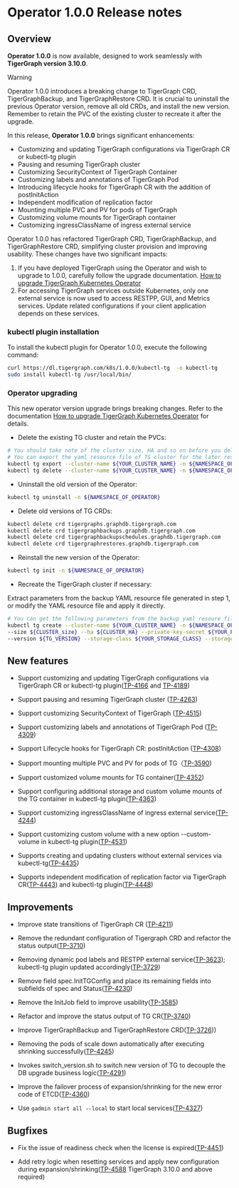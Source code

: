 # Operator 1.0.0 Release notes

## Overview

**Operator 1.0.0** is now available, designed to work seamlessly with **TigerGraph version 3.10.0**.

> [!WARNING]
> Operator 1.0.0 introduces a breaking change to TigerGraph CRD, TigerGraphBackup, and TigerGraphRestore CRD. It is crucial to uninstall the previous Operator version, remove all old CRDs, and install the new version. Remember to retain the PVC of the existing cluster to recreate it after the upgrade.

In this release, **Operator 1.0.0** brings significant enhancements:

- Customizing and updating TigerGraph configurations via TigerGraph CR or kubectl-tg plugin
- Pausing and resuming TigerGraph cluster
- Customizing SecurityContext of TigerGraph Container
- Customizing labels and annotations of TigerGraph Pod
- Introducing lifecycle hooks for TigerGraph CR with the addition of postInitAction
- Independent modification of replication factor
- Mounting multiple PVC and PV for pods of TigerGraph
- Customizing volume mounts for TigerGraph container
- Customizing ingressClassName of ingress external service

Operator 1.0.0 has refactored TigerGraph CRD, TigerGraphBackup, and TigerGraphRestore CRD, simplifying cluster provision and improving usability. These changes have two significant impacts:

1. If you have deployed TigerGraph using the Operator and wish to upgrade to 1.0.0, carefully follow the upgrade documentation. [How to upgrade TigerGraph Kubernetes Operator](../04-manage/operator-upgrade.md)
2. For accessing TigerGraph services outside Kubernetes, only one external service is now used to access RESTPP, GUI, and Metrics services. Update related configurations if your client application depends on these services.

### kubectl plugin installation

To install the kubectl plugin for Operator 1.0.0, execute the following command:

```bash
curl https://dl.tigergraph.com/k8s/1.0.0/kubectl-tg  -o kubectl-tg
sudo install kubectl-tg /usr/local/bin/
```

### Operator upgrading

This new operator version upgrade brings breaking changes. Refer to the documentation [How to upgrade TigerGraph Kubernetes Operator](../04-manage/operator-upgrade.md) for details.

- Delete the existing TG cluster and retain the PVCs:

```bash
# You should take note of the cluster size, HA and so on before you delete it, you'll use it when you recreate the cluster
# You can export the yaml resource file of TG cluster for the later restoring
kubectl tg export --cluster-name ${YOUR_CLUSTER_NAME} -n ${NAMESPACE_OF_CLUSTER}
kubectl tg delete --cluster-name ${YOUR_CLUSTER_NAME} -n ${NAMESPACE_OF_CLUSTER}
```

- Uninstall the old version of the Operator:

```bash
kubectl tg uninstall -n ${NAMESPACE_OF_OPERATOR}
```

- Delete old versions of TG CRDs:

```bash
kubectl delete crd tigergraphs.graphdb.tigergraph.com
kubectl delete crd tigergraphbackups.graphdb.tigergraph.com
kubectl delete crd tigergraphbackupschedules.graphdb.tigergraph.com
kubectl delete crd tigergraphrestores.graphdb.tigergraph.com
```

- Reinstall the new version of the Operator:

```bash
kubectl tg init -n ${NAMESPACE_OF_OPERATOR}
```

- Recreate the TigerGraph cluster if necessary:

Extract parameters from the backup YAML resource file generated in step 1, or modify the YAML resource file and apply it directly.

```bash
# You can get the following parameters from the backup yaml resoure file in step 1
kubectl tg create --cluster-name ${YOUR_CLUSTER_NAME} -n ${NAMESPACE_OF_CLUSTER} \
--size ${CLUSTER_size} --ha ${CLUSTER_HA} --private-key-secret ${YOUR_PRIVATE_KEY_SECRET} \
--version ${TG_VERSION} --storage-class ${YOUR_STORAGE_CLASS} --storage-size ${YOUR_STORAGE_SIZE} --cpu 3000m --memory 6Gi
```

## New features

- Support customizing and updating TigerGraph configurations via TigerGraph CR or kubectl-tg plugin([TP-4166](https://graphsql.atlassian.net/browse/TP-4166) and [TP-4189](https://graphsql.atlassian.net/browse/TP-4189))

- Support pausing and resuming TigerGraph cluster ([TP-4263](https://graphsql.atlassian.net/browse/TP-4263))

- Support customizing SecurityContext of TigerGraph ([TP-4515](https://graphsql.atlassian.net/browse/TP-4515))

- Support customizing labels and annotations of TigerGraph Pod ([TP-4309](https://graphsql.atlassian.net/browse/TP-4309))

- Support Lifecycle hooks for TigerGraph CR: postInitAction ([TP-4308](https://graphsql.atlassian.net/browse/TP-4308))

- Support mounting multiple PVC and PV for pods of TG（[TP-3590](https://graphsql.atlassian.net/browse/TP-3590))

- Support customized volume mounts for TG container([TP-4352](https://graphsql.atlassian.net/browse/TP-4352))

- Support configuring additional storage and custom volume mounts of the TG container in kubectl-tg plugin([TP-4363](https://graphsql.atlassian.net/browse/TP-4363))

- Support customizing ingressClassName of ingress external service([TP-4244](https://graphsql.atlassian.net/browse/TP-4244))

- Support customizing custom volume with a new option --custom-volume in kubectl-tg plugin([TP-4531](https://graphsql.atlassian.net/browse/TP-4531))

- Supports creating and updating clusters without external services via kubectl-tg([TP-4435](https://graphsql.atlassian.net/browse/TP-4435))

- Supports independent modification of replication factor via TigerGraph CR([TP-4443](https://graphsql.atlassian.net/browse/TP-4443)) and kubectl-tg plugin([TP-4448](https://graphsql.atlassian.net/browse/TP-4448))

## Improvements

- Improve state transitions of TigerGraph CR ([TP-4211](https://graphsql.atlassian.net/browse/TP-4211))

- Remove the redundant configuration of Tigergraph CRD and refactor the status output([TP-3710](https://graphsql.atlassian.net/browse/TP-3710))

- Removing dynamic pod labels and RESTPP external service([TP-3623](https://graphsql.atlassian.net/browse/TP-3623)); kubectl-tg plugin updated accordingly([TP-3729](https://graphsql.atlassian.net/browse/TP-3729))

- Remove field spec.InitTGConfig and place its remaining fields into subfields of spec and Status([TP-4230](https://graphsql.atlassian.net/browse/TP-4230))

- Remove the InitJob field to improve usability([TP-3585](https://graphsql.atlassian.net/browse/TP-3585))

- Refactor and improve the status output of TG CR([TP-3740](https://graphsql.atlassian.net/browse/TP-3740))

- Improve TigerGraphBackup and TigerGraphRestore CRD([TP-3726](https://graphsql.atlassian.net/browse/TP-3726)))

- Removing the pods of scale down automatically after executing shrinking successfully([TP-4245](https://graphsql.atlassian.net/browse/TP-4245))

- Invokes switch_version.sh to switch new version of TG to decouple the DB upgrade business logic([TP-4291](https://graphsql.atlassian.net/browse/TP-4291))

- Improve the failover process of expansion/shrinking for the new error code of ETCD([TP-4360](https://graphsql.atlassian.net/browse/TP-4360))

- Use `gadmin start all --local` to start local services([TP-4327](https://graphsql.atlassian.net/browse/TP-4327))

## Bugfixes

- Fix the issue of readiness check when the license is expired([TP-4451](https://graphsql.atlassian.net/browse/TP-4451))

- Add retry logic when resetting services and apply new configuration during expansion/shrinking([TP-4588](https://graphsql.atlassian.net/browse/TP-4588) TigerGraph 3.10.0 and above required)
